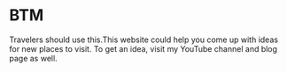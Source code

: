 # BTM
Travelers should use this.This website could help you come up with ideas for new places to visit. To get an idea, visit my YouTube channel and blog page as well.
